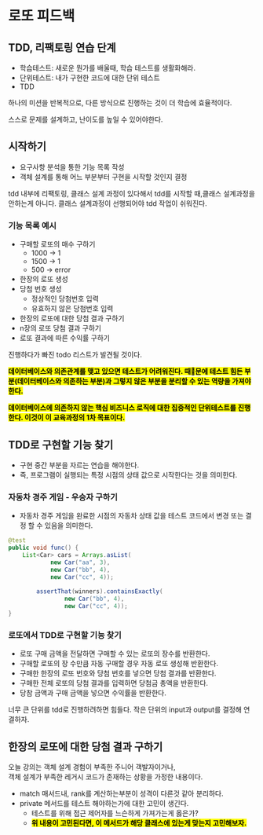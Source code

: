 # 로또 피드백

## TDD, 리팩토링 연습 단계

* 학습테스트: 새로운 뭔가를 배울때, 학습 테스트를 생활화해라.
* 단위테스트: 내가 구현한 코드에 대한 단위 테스트
* TDD

하나의 미션을 반복적으로, 다른 방식으로 진행하는 것이 더 학습에 효율적이다.

스스로 문제를 설계하고, 난이도를 높일 수 있어야한다.



## 시작하기

* 요구사항 분석을 통한 기능 목록 작성
* 객체 설계를 통해 어느 부분부터 구현을 시작할 것인지 결정

tdd 내부에 리팩토링, 클래스 설계 과정이 있다해서 tdd를 시작할 때,클래스 설계과정을 안하는게 아니다. 클래스 설계과정이 선행되어야 tdd 작업이 쉬워진다.&#x20;

### 기능 목록 예시

* 구매할 로또의 매수 구하기
  * 1000 -> 1
  * 1500 -> 1
  * 500 -> error
* 한장의 로또 생성
* 당첨 번호 생성
  * 정상적인 당첨번호 입력
  * 유효하지 않은 당첨번호 입력
* 한장의 로또에 대한 당첨 결과 구하기
* n장의 로또 당첨 결과 구하기
* 로또 결과에 따른 수익률 구하기&#x20;

진행하다가 빠진 todo 리스트가 발견될 것이다.&#x20;

<mark style="background-color:yellow;">**데이터베이스와 의존관계를 맺고 있으면 테스트가 어려워진다. 때문에 테스트 힘든 부분(데이터베이스와 의존하는 부분)과 그렇지 않은 부분을 분리할 수 있는 역량을 가져야한다.**</mark>

<mark style="background-color:yellow;">**데이터베이스에 의존하지 않는 핵심 비즈니스 로직에 대한 집중적인 단위테스트를 진행한다. 이것이 이 교육과정의 1차 목표이다.**</mark>&#x20;

## TDD로 구현할 기능 찾기

* 구현 중간 부분을 자르는 연습을 해야한다.
* 즉, 프로그램이 실행되는 특정 시점의 상태 값으로 시작한다는 것을 의미한다.&#x20;

### 자동차 경주 게임 - 우승자 구하기

* 자동차 경주 게임을 완료한 시점의 자동차 상태 값을 테스트 코드에서 변경 또는 결정 할 수 있음을 의미한다.

```java
@test
public void func() {
    List<Car> cars = Arrays.asList( 
            new Car("aa", 3),
            new Car("bb", 4),
            new Car("cc", 4));
                        
        assertThat(winners).containsExactly(
                new Car("bb", 4),
                new Car("cc", 4));                                
}
```

### 로또에서 TDD로 구현할 기능 찾기

* 로또 구매 금액을 전달하면 구매할 수 있는 로또의 장수를 반환한다.
* 구매할 로또의 장 수만큼 자동 구매할 경우 자동 로또 생성해 반환한다.
* 구매한 한장의 로또 번호와 당첨 번호를 넣으면 당첨 결과를 반환한다.
* 구매한 전체 로또의 당첨 결과를 입력하면 당첨금 총액을 반환한다.
* 당참 금액과 구매 금액을 넣으면 수익률을 반환한다.

너무 큰 단위를 tdd로 진행하려하면 힘들다. 작은 단위의 input과 output를 결정해 연결하자.



## 한장의 로또에 대한 당첨 결과 구하기

오늘 강의는 객체 설계 경험이 부족한 주니어 객발자이거나,\
객체 설계가 부족한 레거시 코드가 존재하는 상황을 가정한 내용이다.

&#x20;

* match 매서드내, rank를 계산하는부분이 성격이 다른것 같아 분리하다.
* private 메서드를 테스트 해야하는가에 대한 고민이 생긴다.
  * 테스트를 위해 접근 제어자를 느슨하게 가져가는게 옳은가?
  * <mark style="background-color:yellow;">**위 내용이 고민된다면, 이 메서드가 해당 클래스에 있는게 맞는지 고민해보자.**</mark>











